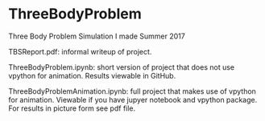 # ThreeBodyProblem
Three Body Problem Simulation I made Summer 2017

TBSReport.pdf: informal writeup of project.

ThreeBodyProblem.ipynb: short version of project that does not use vpython for animation. Results viewable in GitHub.

ThreeBodyProblemAnimation.ipynb: full project that makes use of vpython for animation.
Viewable if you have jupyer notebook and vpython package. For results in picture form see pdf file.
